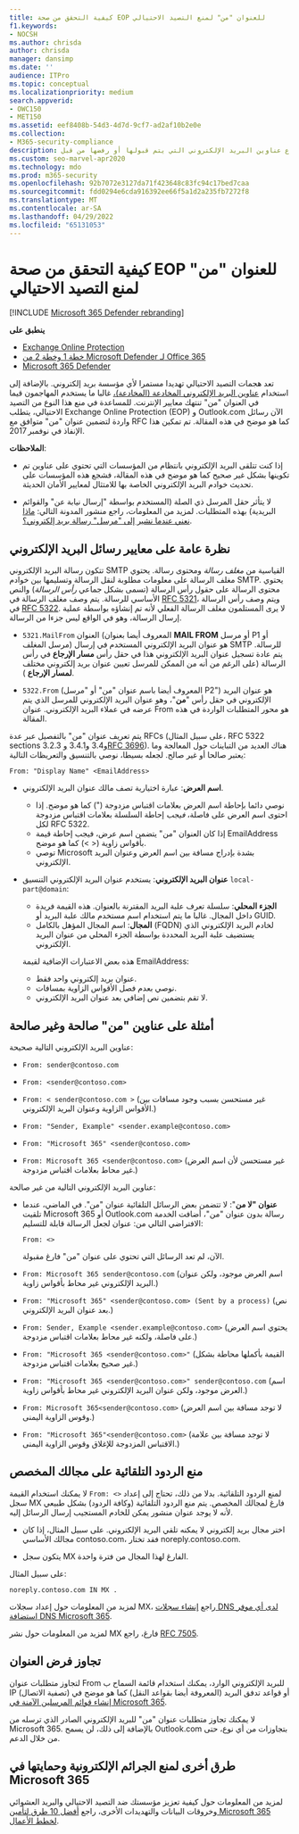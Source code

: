```yaml
---
title: كيفية التحقق من صحة EOP للعنوان "من" لمنع التصيد الاحتيالي
f1.keywords:
- NOCSH
ms.author: chrisda
author: chrisda
manager: dansimp
ms.date: ''
audience: ITPro
ms.topic: conceptual
ms.localizationpriority: medium
search.appverid:
- OWC150
- MET150
ms.assetid: eef8408b-54d3-4d7d-9cf7-ad2af10b2e0e
ms.collection:
- M365-security-compliance
description: يمكن للمسؤولين التعرف على أنواع عناوين البريد الإلكتروني التي يتم قبولها أو رفضها من قبل Exchange Online Protection (EOP) Outlook.com للمساعدة في منع التصيد الاحتيالي.
ms.custom: seo-marvel-apr2020
ms.technology: mdo
ms.prod: m365-security
ms.openlocfilehash: 92b7072e3127da71f423648c83fc94c17bed7caa
ms.sourcegitcommit: fdd0294e6cda916392ee66f5a1d2a235fb7272f8
ms.translationtype: MT
ms.contentlocale: ar-SA
ms.lasthandoff: 04/29/2022
ms.locfileid: "65131053"
---
```

# <a name="how-eop-validates-the-from-address-to-prevent-phishing"></a>كيفية التحقق من صحة EOP للعنوان "من" لمنع التصيد الاحتيالي

[!INCLUDE [Microsoft 365 Defender rebranding](../includes/microsoft-defender-for-office.md)]

**ينطبق على**
- [Exchange Online Protection](exchange-online-protection-overview.md)
- [خطة 1 وخطة 2 من Microsoft Defender لـ Office 365](defender-for-office-365.md)
- [Microsoft 365 Defender](../defender/microsoft-365-defender.md)

تعد هجمات التصيد الاحتيالي تهديدا مستمرا لأي مؤسسة بريد إلكتروني. بالإضافة إلى استخدام [عناوين البريد الإلكتروني المخادعة (المخادعة)،](anti-spoofing-protection.md) غالبا ما يستخدم المهاجمون قيما في العنوان "من" تنتهك معايير الإنترنت. للمساعدة في منع هذا النوع من التصيد الاحتيالي، يتطلب Exchange Online Protection (EOP) و Outlook.com الآن رسائل واردة لتضمين عنوان "من" متوافق مع RFC كما هو موضح في هذه المقالة. تم تمكين هذا الإنفاذ في نوفمبر 2017.

**الملاحظات**:

- إذا كنت تتلقى البريد الإلكتروني بانتظام من المؤسسات التي تحتوي على عناوين تم تكوينها بشكل غير صحيح كما هو موضح في هذه المقالة، فشجع هذه المؤسسات على تحديث خوادم البريد الإلكتروني الخاصة بها للامتثال لمعايير الأمان الحديثة.

- لا يتأثر حقل المرسل ذي الصلة (المستخدم بواسطة "إرسال نيابة عن" والقوائم البريدية) بهذه المتطلبات. لمزيد من المعلومات، راجع منشور المدونة التالي: [ماذا نعني عندما نشير إلى "مرسل" رسالة بريد إلكتروني؟](/archive/blogs/tzink/what-do-we-mean-when-we-refer-to-the-sender-of-an-email).

## <a name="an-overview-of-email-message-standards"></a>نظرة عامة على معايير رسائل البريد الإلكتروني

تتكون رسالة البريد الإلكتروني SMTP القياسية من *مغلف رسالة* ومحتوى رسالة. يحتوي مغلف الرسالة على معلومات مطلوبة لنقل الرسالة وتسليمها بين خوادم SMTP. يحتوي محتوى الرسالة على حقول رأس الرسالة (تسمى بشكل جماعي *رأس الرسالة*) والنص الأساسي للرسالة. يتم وصف مغلف الرسالة في [RFC 5321](https://tools.ietf.org/html/rfc5321)، ويتم وصف رأس الرسالة في [RFC 5322](https://tools.ietf.org/html/rfc5322). لا يرى المستلمون مغلف الرسالة الفعلي لأنه تم إنشاؤه بواسطة عملية إرسال الرسالة، وهو في الواقع ليس جزءا من الرسالة.

- `5321.MailFrom` العنوان (المعروف أيضا بعنوان **MAIL FROM** أو مرسل P1 أو مرسل المغلف) هو عنوان البريد الإلكتروني المستخدم في إرسال SMTP للرسالة. يتم عادة تسجيل عنوان البريد الإلكتروني هذا في حقل رأس **مسار الإرجاع** في رأس الرسالة (على الرغم من أنه من الممكن للمرسل تعيين عنوان بريد إلكتروني مختلف **لمسار الإرجاع** ).

- `5322.From` (المعروف أيضا باسم عنوان "من" أو "مرسل P2") هو عنوان البريد الإلكتروني في حقل رأس "**من**"، وهو عنوان البريد الإلكتروني للمرسل الذي يتم عرضه في عملاء البريد الإلكتروني. عنوان From هو محور المتطلبات الواردة في هذه المقالة.

يتم تعريف عنوان "من" بالتفصيل عبر عدة RFCs (على سبيل المثال، RFC 5322 sections 3.2.3 و3.4 و3.4.1 [وRFC 3696](https://tools.ietf.org/html/rfc3696)). هناك العديد من التباينات حول المعالجة وما يعتبر صالحا أو غير صالح. لجعله بسيطا، نوصي بالتنسيق والتعريظات التالية:

`From: "Display Name" <EmailAddress>`

- **اسم العرض**: عبارة اختيارية تصف مالك عنوان البريد الإلكتروني.

  - نوصي دائما بإحاطة اسم العرض بعلامات اقتباس مزدوجة (") كما هو موضح. إذا احتوى اسم العرض على فاصلة، _فيجب_ إحاطة السلسلة بعلامات اقتباس مزدوجة لكل RFC 5322.
  - إذا كان العنوان "من" يتضمن اسم عرض، فيجب إحاطة قيمة EmailAddress بأقواس زاوية (< >) كما هو موضح.
  - توصي Microsoft بشدة بإدراج مسافة بين اسم العرض وعنوان البريد الإلكتروني.

- **عنوان البريد الإلكتروني**: يستخدم عنوان البريد الإلكتروني التنسيق `local-part@domain`:

  - **الجزء المحلي**: سلسلة تعرف علبة البريد المقترنة بالعنوان. هذه القيمة فريدة داخل المجال. غالبا ما يتم استخدام اسم مستخدم مالك علبة البريد أو GUID.
  - **المجال**: اسم المجال المؤهل بالكامل (FQDN) لخادم البريد الإلكتروني الذي يستضيف علبة البريد المحددة بواسطة الجزء المحلي من عنوان البريد الإلكتروني.

  هذه بعض الاعتبارات الإضافية لقيمة EmailAddress:

  - عنوان بريد إلكتروني واحد فقط.
  - نوصي بعدم فصل الأقواس الزاوية بمسافات.
  - لا تقم بتضمين نص إضافي بعد عنوان البريد الإلكتروني.

## <a name="examples-of-valid-and-invalid-from-addresses"></a>أمثلة على عناوين "من" صالحة وغير صالحة

عناوين البريد الإلكتروني التالية صحيحة:

- `From: sender@contoso.com`

- `From: <sender@contoso.com>`

- `From: < sender@contoso.com >` (غير مستحسن بسبب وجود مسافات بين الأقواس الزاوية وعنوان البريد الإلكتروني.)

- `From: "Sender, Example" <sender.example@contoso.com>`

- `From: "Microsoft 365" <sender@contoso.com>`

- `From: Microsoft 365 <sender@contoso.com>` (غير مستحسن لأن اسم العرض غير محاط بعلامات اقتباس مزدوجة.)

عناوين البريد الإلكتروني التالية من غير صالحة:

- **عنوان "لا من**": لا تتضمن بعض الرسائل التلقائية عنوان "من". في الماضي، عندما تلقيت Microsoft 365 أو Outlook.com رسالة بدون عنوان "من"، أضافت الخدمة الافتراضي التالي من: عنوان لجعل الرسالة قابلة للتسليم:

  `From: <>`

  الآن، لم تعد الرسائل التي تحتوي على عنوان "من" فارغ مقبولة.

- `From: Microsoft 365 sender@contoso.com` (اسم العرض موجود، ولكن عنوان البريد الإلكتروني غير محاط بأقواس زاوية.)

- `From: "Microsoft 365" <sender@contoso.com> (Sent by a process)` (نص بعد عنوان البريد الإلكتروني.)

- `From: Sender, Example <sender.example@contoso.com>` (يحتوي اسم العرض على فاصلة، ولكنه غير محاط بعلامات اقتباس مزدوجة.)

- `From: "Microsoft 365 <sender@contoso.com>"` (القيمة بأكملها محاطة بشكل غير صحيح بعلامات اقتباس مزدوجة.)

- `From: "Microsoft 365 <sender@contoso.com>" sender@contoso.com` (اسم العرض موجود، ولكن عنوان البريد الإلكتروني غير محاط بأقواس زاوية.)

- `From: Microsoft 365<sender@contoso.com>` (لا توجد مسافة بين اسم العرض وقوس الزاوية اليمنى.)

- `From: "Microsoft 365"<sender@contoso.com>` (لا توجد مسافة بين علامة الاقتباس المزدوجة للإغلاق وقوس الزاوية اليمنى.)

## <a name="suppress-auto-replies-to-your-custom-domain"></a>منع الردود التلقائية على مجالك المخصص

لا يمكنك استخدام القيمة `From: <>` لمنع الردود التلقائية. بدلا من ذلك، تحتاج إلى إعداد سجل MX فارغ لمجالك المخصص. يتم منع الردود التلقائية (وكافة الردود) بشكل طبيعي لأنه لا يوجد عنوان منشور يمكن للخادم المستجيب إرسال الرسائل إليه.

- اختر مجال بريد إلكتروني لا يمكنه تلقي البريد الإلكتروني. على سبيل المثال، إذا كان مجالك الأساسي contoso.com، فقد تختار noreply.contoso.com.

- يتكون سجل MX الفارغ لهذا المجال من فترة واحدة.

على سبيل المثال:

```text
noreply.contoso.com IN MX .
```

لمزيد من المعلومات حول إعداد سجلات MX، راجع [إنشاء سجلات DNS لدى أي موفر استضافة DNS Microsoft 365](../../admin/get-help-with-domains/create-dns-records-at-any-dns-hosting-provider.md).

لمزيد من المعلومات حول نشر MX فارغ، راجع [RFC 7505](https://tools.ietf.org/html/rfc7505).

## <a name="override-from-address-enforcement"></a>تجاوز فرض العنوان

لتجاوز متطلبات عنوان From للبريد الإلكتروني الوارد، يمكنك استخدام قائمة السماح ب IP (تصفية الاتصال) أو قواعد تدفق البريد (المعروفة أيضا بقواعد النقل) كما هو موضح في [إنشاء قوائم المرسلين الآمنة في Microsoft 365](create-safe-sender-lists-in-office-365.md).

لا يمكنك تجاوز متطلبات عنوان "من" للبريد الإلكتروني الصادر الذي ترسله من Microsoft 365. بالإضافة إلى ذلك، لن يسمح Outlook.com بتجاوزات من أي نوع، حتى من خلال الدعم.

## <a name="other-ways-to-prevent-and-protect-against-cybercrimes-in-microsoft-365"></a>طرق أخرى لمنع الجرائم الإلكترونية وحمايتها في Microsoft 365

لمزيد من المعلومات حول كيفية تعزيز مؤسستك ضد التصيد الاحتيالي والبريد العشوائي وخروقات البيانات والتهديدات الأخرى، راجع [أفضل 10 طرق لتأمين Microsoft 365 لخطط الأعمال](../../admin/security-and-compliance/secure-your-business-data.md).
